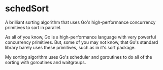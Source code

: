 # schedSort

A brilliant sorting algorithm that uses Go's high-performance concurrency primitives to sort in parallel.

As all of you know, Go is a high-performance language with very powerful concurrency primitives.
But, some of you may not know, that Go's standard library barely uses these primitives, such as in it's sort package.

My sorting algorithm uses Go's scheduler and goroutines to do all of the sorting with goroutines and waitgroups.